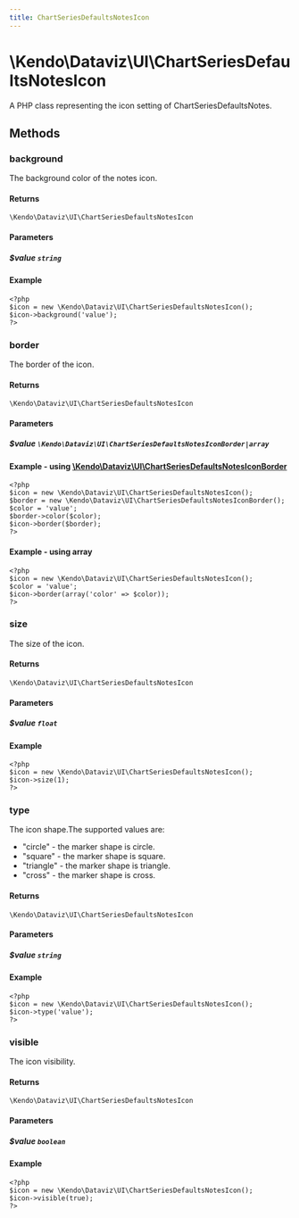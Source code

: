 ```yaml
---
title: ChartSeriesDefaultsNotesIcon
---
```


# \Kendo\Dataviz\UI\ChartSeriesDefaultsNotesIcon

A PHP class representing the icon setting of ChartSeriesDefaultsNotes.


## Methods

### background
The background color of the notes icon.

#### Returns
`\Kendo\Dataviz\UI\ChartSeriesDefaultsNotesIcon`

#### Parameters

##### $value `string`



#### Example 
    <?php
    $icon = new \Kendo\Dataviz\UI\ChartSeriesDefaultsNotesIcon();
    $icon->background('value');
    ?>

### border

The border of the icon.

#### Returns
`\Kendo\Dataviz\UI\ChartSeriesDefaultsNotesIcon`

#### Parameters

##### $value `\Kendo\Dataviz\UI\ChartSeriesDefaultsNotesIconBorder|array`


#### Example - using [\Kendo\Dataviz\UI\ChartSeriesDefaultsNotesIconBorder](/api/wrappers/php/Kendo/Dataviz/UI/ChartSeriesDefaultsNotesIconBorder)
    <?php
    $icon = new \Kendo\Dataviz\UI\ChartSeriesDefaultsNotesIcon();
    $border = new \Kendo\Dataviz\UI\ChartSeriesDefaultsNotesIconBorder();
    $color = 'value';
    $border->color($color);
    $icon->border($border);
    ?>

#### Example - using array

    <?php
    $icon = new \Kendo\Dataviz\UI\ChartSeriesDefaultsNotesIcon();
    $color = 'value';
    $icon->border(array('color' => $color));
    ?>

### size
The size of the icon.

#### Returns
`\Kendo\Dataviz\UI\ChartSeriesDefaultsNotesIcon`

#### Parameters

##### $value `float`



#### Example 
    <?php
    $icon = new \Kendo\Dataviz\UI\ChartSeriesDefaultsNotesIcon();
    $icon->size(1);
    ?>

### type
The icon shape.The supported values are:
* "circle" - the marker shape is circle.
* "square" - the marker shape is square.
* "triangle" - the marker shape is triangle.
* "cross" - the marker shape is cross.

#### Returns
`\Kendo\Dataviz\UI\ChartSeriesDefaultsNotesIcon`

#### Parameters

##### $value `string`



#### Example 
    <?php
    $icon = new \Kendo\Dataviz\UI\ChartSeriesDefaultsNotesIcon();
    $icon->type('value');
    ?>

### visible
The icon visibility.

#### Returns
`\Kendo\Dataviz\UI\ChartSeriesDefaultsNotesIcon`

#### Parameters

##### $value `boolean`



#### Example 
    <?php
    $icon = new \Kendo\Dataviz\UI\ChartSeriesDefaultsNotesIcon();
    $icon->visible(true);
    ?>

